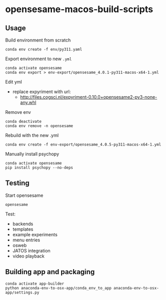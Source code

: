 # opensesame-macos-build-scripts
 
## Usage

Build environment from scratch

```
conda env create -f env/py311.yaml
```

Export environment to new `.yml`

```
conda activate opensesame
conda env export > env-export/opensesame_4.0.1-py311-macos-x64-1.yml
```

Edit yml
- replace expyriment with url:
    - http://files.cogsci.nl/expyriment-0.10.0+opensesame2-py3-none-any.whl

Remove env

```
conda deactivate
conda env remove -n opensesame
```

Rebuild with the new .yml

```
conda env create -f env-export/opensesame_4.0.5-py311-macos-x64-1.yml
```

Manually install psychopy

```
conda activate opensesame
pip install psychopy --no-deps
```

## Testing

Start opensesame

```
opensesame
```

Test:
- backends
- templates
- example experiments
- menu entries
- osweb
- JATOS integration
- video playback

## Building app and packaging


```
conda activate app-builder
python anaconda-env-to-osx-app/conda_env_to_app anaconda-env-to-osx-app/settings.py
```